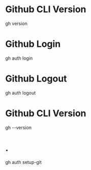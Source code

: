 # Github CLI Version
gh version

# Github Login
gh auth login

# Github Logout
gh auth logout

# Github CLI Version
gh --version

# .
gh auth setup-git